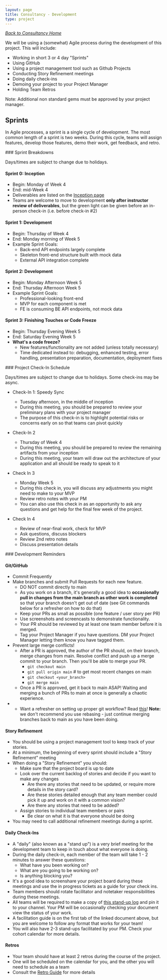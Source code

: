```yaml
---
layout: page
title: Consultancy - Development
type: project
---
```

_[Back to Consultancy Home](./index)_ 

We will be using a (somewhat) Agile process during the development of this project. This will include:

* Working in short 3 or 4 day "Sprints"
* Using GitHub
* Using a project management tool such as Github Projects
* Conducting Story Refinement meetings
* Doing daily check-ins
* Demoing your project to your Project Manager
* Holding Team Retros

Note: Additional non standard gems must be approved by your project manager.


## Sprints

In Agile processes, a sprint is a single cycle of development. The most common length of a sprint is two weeks. During this cycle, teams will assign features, develop those features, demo their work, get feedback, and retro.


<section class="dropdown">
### Sprint Breakdowns

Days/times are subject to change due to holidays.

#### Sprint 0: Inception

- Begin: Monday of Week 4
- End: mid-Week 4
- Deliverables are listed on the [Inception page](./inception)
- Teams are welcome to move to development **only after instructor review of deliverables**, but the green light can be given before an in-person check-in (i.e. before check-in #2)

#### Sprint 1: Development

- Begin: Thursday of Week 4
- End: Monday morning of Week 5
- Example Sprint Goals:
  - Back-end API endpoints largely complete
  - Skeleton front-end structure built with mock data
  - External API integration complete

#### Sprint 2: Development

- Begin: Monday Afternoon Week 5
- End: Thursday Afternoon Week 5
- Example Sprint Goals:
  - Professional-looking front-end
  - MVP for each component is met
  - FE is consuming BE API endpoints, not mock data

#### Sprint 3: Finishing Touches or Code Freeze

- Begin: Thursday Evening Week 5
- End: Saturday Evening Week 5
- **What's a code freeze?**
  - New features/functionality are not added (unless totally necessary)
  - Time dedicated instead to: debugging, enhanced testing, error handling, presentation preparation, documentation, deployment fixes

</section>

<section class="dropdown">
### Project Check-In Schedule

Days/times are subject to change due to holidays. Some check-ins may be async.

* Check-In 1: Speedy Sync
    * Tuesday afternoon, in the middle of inception
    * During this meeting, you should be prepared to review your preliminary plans with your project manager
    * The purpose of this check-in is to highlight potential risks or concerns early on so that teams can pivot quickly

* Check-In 2
    * Thursday of Week 4
    * During this meeting, you should be prepared to review the remaining artifacts from your inception
    * During this meeting, your team will draw out the architecture of your application and all should be ready to speak to it

* Check In 3
    * Monday Week 5
    * During this check in, you will discuss any adjustments you might need to make to your MVP
    * Review retro notes with your PM
    * You can also use this check in as an opportunity to ask any questions and get help for the final few week of the project.

* Check In 4
    * Review of near-final work, check for MVP
    * Ask questions, discuss blockers
    * Review 2nd retro notes
    * Discuss presentation details

</section>

<section class="dropdown">
### Development Reminders

#### Git/GitHub

* Commit Frequently
* Make branches and submit Pull Requests for each new feature.
    * DO NOT commit directly to main
    * As you work on a branch, it's generally a good idea to **occasionally pull in changes from the main branch as other work is completed** so that your branch doesn't get out of date (see Git commands below for a refresher on how to do that)
    * Keep your PRs as small as possible (one feature / user story per PR)
    * Use screenshots and screencasts to demonstrate functionality.
    * Your PR should be reviewed by at least one team member before it is merged.
    * Tag your Project Manager if you have questions. DM your Project Manager letting them know you have tagged them.
* Prevent large merge conflicts!
    * After a PR is approved, the author of the PR should, on their branch, merge changes from main. Resolve conflict and push up a merge commit to your branch. Then you'll be able to merge your PR. 
        * `git checkout main`
        * `git pull origin main` # to get most recent changes on main
        * `git checkout <your_branch>`
        * `git merge main`
    * Once a PR is approved, get it back to main ASAP! Waiting and merging a bunch of PRs to main at once is generally a chaotic experience. 
* * Want a refresher on setting up proper git workflow? Read [this](https://www.atlassian.com/git/tutorials/comparing-workflows)! **Note:** we don't recommend you use rebasing - just continue merging branches back to main as you have been doing. 


#### Story Refinement

* You should be using a project management tool to keep track of your stories.
* At a minimum, the beginning of every sprint should include a "Story Refinement" meeting
* When doing a "Story Refinement" you should:
    * Make sure that the project board is up to date
    * Look over the current backlog of stories and decide if you want to make any changes
        * Are there any stories that need to be updated, or require more details in the story card?
        * Are these stories detailed enough that any team member could pick it up and work on it with a common vision?
        * Are there any stories that need to be added?
    * Assign stories to individual team members or pairs
        * Be clear on what it is that everyone should be doing
* You may need to call additional refinement meetings during a sprint.

#### Daily Check-Ins

* A "daily" (also known as a "stand up") is a very brief meeting for the development team to keep in touch about what everyone is doing.
* During the daily check-in, each member of the team will take 1 - 2 minutes to answer these questions:
    * What have you been working on?
    * What are you going to be working on?
    * Is anything blocking you?
* It's a good idea to screenshare your project board during these meetings and use the in progress tickets as a guide for your check ins.
* Team members should rotate facilitator and notetaker responsibilities during these meetings. 
* All teams will be required to make a copy of [this stand-up log](https://docs.google.com/spreadsheets/d/1GryBf6PS2MJlXh5TvWXx7Y7vyvKfyiToAIkdAwcnEH8/edit?usp=sharing) and pin it to your channel. Your PM will be occasionally checking your document view the status of your work. 
* A facilitation guide is on the first tab of the linked document above, but you are welcome to follow any format that works for your team!
* You will also have 2-3 stand-ups facilitated by your PM. Check your cohort calendar for more details. 

#### Retros

* Your team should have at least 2 retros during the course of the project. 
* One will be scheduled on the calendar for you, and the other you will need to schedule as a team
* Consult the [Retro Guide](./retro_guide) for more details

</section>